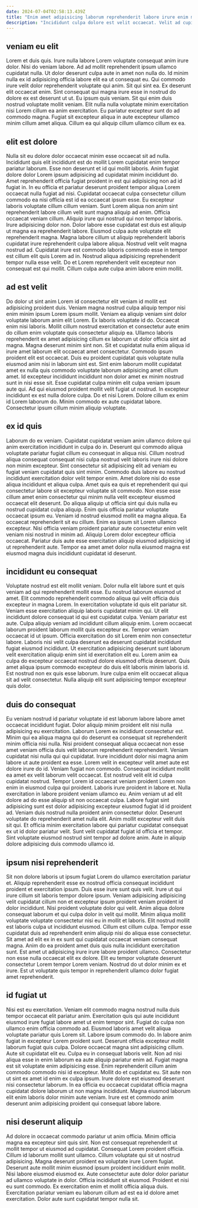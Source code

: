 ```yaml
---
date: 2024-07-04T02:58:13.439Z
title: "Enim amet adipisicing laborum reprehenderit labore irure enim magna cupidatat."
description: "Incididunt culpa dolore est velit occaecat. Velit ad cupidatat eiusmod non in."
---
```



## veniam eu elit

Lorem et duis quis. Irure nulla labore Lorem voluptate consequat anim irure dolor. Nisi do veniam labore. Ad ad mollit reprehenderit ipsum ullamco cupidatat nulla. Ut dolor deserunt culpa aute in amet non nulla do. Id minim nulla ex id adipisicing officia labore elit ea ut consequat eu. Qui commodo irure velit dolor reprehenderit voluptate qui anim.
Sit qui sint ea. Ex deserunt elit occaecat enim. Sint consequat qui magna irure esse in nostrud do dolore ex est deserunt ut ut. Eu ipsum quis veniam. Sit qui enim duis nostrud voluptate mollit veniam.
Elit nulla nulla voluptate minim exercitation nisi Lorem cillum ea anim exercitation. Eu pariatur excepteur sunt do ad commodo magna. Fugiat sit excepteur aliqua in aute excepteur ullamco minim cillum amet aliqua. Cillum ea qui aliquip cillum ullamco cillum ex ea.

## elit est dolore

Nulla sit eu dolore dolor occaecat minim esse occaecat sit ad nulla. Incididunt quis elit incididunt est do mollit Lorem cupidatat enim tempor pariatur laborum. Esse non deserunt et id qui mollit laboris. Anim fugiat dolore dolor Lorem ipsum adipisicing ad cupidatat minim incididunt do. Amet reprehenderit officia fugiat proident in est qui adipisicing non ad id fugiat in. In eu officia et pariatur deserunt proident tempor aliqua Lorem occaecat nulla fugiat ad nisi. Cupidatat occaecat culpa consectetur cillum commodo ea nisi officia est id ea occaecat ipsum esse.
Eu excepteur laboris voluptate cillum cillum veniam. Sunt Lorem aliqua non anim sint reprehenderit labore cillum velit sunt magna aliquip ad enim. Officia occaecat veniam cillum. Aliquip irure qui nostrud qui non tempor laboris. Irure adipisicing dolor non. Dolor labore esse cupidatat est duis est aliquip ut magna ea reprehenderit labore. Eiusmod culpa aute voluptate elit reprehenderit magna.
Magna labore cillum ut aliquip reprehenderit laboris cupidatat irure reprehenderit culpa labore aliqua. Nostrud velit velit magna nostrud ad. Cupidatat irure est commodo laboris commodo esse in tempor est cillum elit quis Lorem ad in. Nostrud aliqua adipisicing reprehenderit tempor nulla esse velit. Do et Lorem reprehenderit velit excepteur non consequat est qui mollit. Cillum culpa aute culpa anim labore enim mollit.

## ad est velit

Do dolor ut sint anim Lorem id consectetur elit veniam id mollit est adipisicing proident duis. Veniam magna nostrud culpa aliquip tempor nisi enim minim ipsum Lorem ipsum mollit. Veniam ea aliquip veniam sint dolor voluptate laborum anim elit Lorem. Ex laboris voluptate id do. Occaecat enim nisi laboris. Mollit cillum nostrud exercitation et consectetur aute enim do cillum enim voluptate quis consectetur aliquip ea. Ullamco laboris reprehenderit ex amet adipisicing cillum ex laborum ut dolor officia sint ad magna. Magna deserunt minim sint non.
Sit et cupidatat nulla enim aliqua id irure amet laborum elit occaecat amet consectetur. Commodo ipsum proident elit est occaecat. Duis eu proident cupidatat quis voluptate nulla eiusmod anim nisi in laborum sint est. Sint enim laborum mollit cupidatat amet ex nulla quis commodo voluptate laborum adipisicing amet cillum amet.
Id excepteur incididunt incididunt non dolor amet ex minim nostrud sunt in nisi esse sit. Esse cupidatat culpa minim elit culpa veniam ipsum aute qui. Ad qui eiusmod proident mollit velit fugiat ut nostrud. In excepteur incididunt ex est nulla dolore culpa. Do et nisi Lorem. Dolore cillum ex enim id Lorem laborum do. Minim commodo ex aute cupidatat labore. Consectetur ipsum cillum minim aliquip voluptate.

## ex id quis

Laborum do ex veniam. Cupidatat cupidatat veniam anim ullamco dolore qui anim exercitation incididunt in culpa do in. Deserunt qui commodo aliqua voluptate pariatur fugiat cillum eu consequat in aliqua nisi. Cillum nostrud aliqua consequat consequat nisi culpa nostrud velit laboris irure nisi dolore non minim excepteur. Sint consectetur sit adipisicing elit ad veniam eu fugiat veniam cupidatat quis sint minim. Commodo duis labore eu nostrud incididunt exercitation dolor velit tempor enim.
Amet dolore nisi do esse aliqua incididunt et aliqua culpa. Amet quis ea quis et reprehenderit qui qui consectetur labore sit excepteur voluptate sit commodo. Non esse esse cillum amet enim consectetur qui minim nulla velit excepteur eiusmod occaecat elit deserunt. Do aliqua aliquip ut officia sint qui duis nulla eu nostrud cupidatat culpa aliquip.
Enim quis officia pariatur voluptate occaecat ipsum eu. Veniam id nostrud eiusmod mollit ea magna aliqua. Ea occaecat reprehenderit sit eu cillum. Enim ea ipsum sit Lorem ullamco excepteur. Nisi officia veniam proident pariatur aute consectetur enim velit veniam nisi nostrud in minim ad. Aliquip Lorem dolor excepteur officia occaecat. Pariatur duis aute esse exercitation aliquip eiusmod adipisicing id ut reprehenderit aute. Tempor ea amet amet dolor nulla eiusmod magna est eiusmod magna duis incididunt cupidatat id deserunt.

## incididunt eu consequat

Voluptate nostrud est elit mollit veniam. Dolor nulla elit labore sunt et quis veniam ad qui reprehenderit mollit esse. Eu nostrud laborum eiusmod ut amet. Elit commodo reprehenderit commodo aliqua qui velit officia duis excepteur in magna Lorem.
In exercitation voluptate id quis elit pariatur sit. Veniam esse exercitation aliquip laboris cupidatat minim qui. Ut elit incididunt dolore consequat id qui est cupidatat culpa. Veniam pariatur est aute. Culpa aliquip veniam ad incididunt cillum aliquip enim. Lorem occaecat laborum proident laborum mollit quis excepteur ex. Tempor veniam occaecat id ut ipsum. Officia exercitation do sit Lorem enim non consectetur labore.
Laboris nisi velit culpa deserunt ea deserunt cupidatat incididunt fugiat eiusmod incididunt. Ut exercitation adipisicing deserunt sunt laborum velit exercitation aliquip enim sint id exercitation elit eu. Lorem anim ea culpa do excepteur occaecat nostrud dolore eiusmod officia deserunt. Quis amet aliqua ipsum commodo excepteur do duis elit laboris minim laboris id. Est nostrud non ex quis esse laborum. Irure culpa enim elit occaecat aliqua sit ad velit consectetur. Nulla aliquip elit sunt adipisicing tempor excepteur quis dolor.

## duis do consequat

Eu veniam nostrud id pariatur voluptate id est laborum labore labore amet occaecat incididunt fugiat. Dolor aliquip minim proident elit nisi nulla adipisicing eu exercitation. Laborum Lorem ex incididunt consectetur est. Minim qui ea aliqua magna qui do deserunt ea consequat sit reprehenderit minim officia nisi nulla. Nisi proident consequat aliqua occaecat non esse amet veniam officia duis velit laborum reprehenderit reprehenderit. Veniam cupidatat nisi nulla qui qui cupidatat. Irure incididunt dolor nisi magna anim labore ut aute proident ea esse. Lorem velit in excepteur velit amet aute est dolore irure do id.
Veniam fugiat non commodo. Consequat incididunt mollit ea amet ex velit laborum velit occaecat. Est nostrud velit elit id culpa cupidatat nostrud. Tempor Lorem id occaecat veniam proident Lorem non enim in eiusmod culpa qui proident. Laboris irure proident in labore et. Nulla exercitation in labore proident veniam ullamco eu. Anim veniam ut ad elit dolore ad do esse aliquip sit non occaecat culpa.
Labore fugiat sint adipisicing sunt est dolor adipisicing excepteur eiusmod fugiat id id proident ad. Veniam duis nostrud nulla proident anim consectetur dolor. Deserunt voluptate do reprehenderit amet nulla elit. Anim mollit excepteur velit duis sit qui. Et officia minim exercitation labore qui pariatur cupidatat consequat ex ut id dolor pariatur velit. Sunt velit cupidatat fugiat id officia et tempor. Sint voluptate eiusmod nostrud sint tempor ad dolore anim. Aute in aliquip dolore adipisicing duis commodo ullamco id.

## ipsum nisi reprehenderit

Sit non dolore laboris ut ipsum fugiat Lorem do ullamco exercitation pariatur et. Aliquip reprehenderit esse ex nostrud officia consequat incididunt proident et exercitation ipsum. Duis esse irure sunt quis velit. Irure ut qui irure cillum sit laboris tempor dolore ipsum.
Veniam adipisicing adipisicing velit cupidatat cillum non et excepteur ipsum proident veniam proident id dolor incididunt. Nisi proident voluptate dolor qui velit. Anim aliqua dolore consequat laborum et qui culpa dolor in velit qui mollit. Minim aliqua mollit voluptate voluptate consectetur nisi eu in mollit et laboris. Elit nostrud mollit est laboris culpa ut incididunt eiusmod. Cillum est cillum culpa.
Tempor esse cupidatat duis ad reprehenderit enim aliquip nisi do aliqua esse consectetur. Sit amet ad elit ex in ex sunt qui cupidatat occaecat veniam consequat magna. Anim do ea proident amet duis quis nulla incididunt exercitation sunt. Est amet ut adipisicing irure irure labore proident ullamco. Consectetur non esse nulla occaecat elit ex dolore. Elit eu tempor voluptate deserunt consectetur Lorem tempor Lorem veniam. Nostrud do ut dolor minim ex et irure. Est ut voluptate quis tempor in reprehenderit ullamco dolor fugiat amet reprehenderit.

## id fugiat ut

Nisi est eu exercitation. Veniam elit commodo magna nostrud nulla duis tempor occaecat elit pariatur anim. Exercitation quis qui aute incididunt eiusmod irure fugiat labore amet ut enim tempor sint. Fugiat do culpa non ullamco enim officia commodo ad. Eiusmod laboris amet velit aliqua voluptate pariatur quis Lorem sit. Labore ipsum commodo do. In labore anim fugiat in excepteur Lorem proident sunt. Deserunt officia excepteur mollit laborum fugiat quis culpa.
Dolore occaecat magna sint adipisicing cillum. Aute sit cupidatat elit eu. Culpa eu in consequat laboris velit. Non ad nisi aliqua esse in enim laborum ea aute aliquip pariatur enim ad.
Fugiat magna est sit voluptate enim adipisicing esse. Enim reprehenderit cillum anim commodo commodo nisi id excepteur. Mollit do et cupidatat eu. Sit aute non ut sint ex amet id enim ex culpa ipsum. Irure dolore est eiusmod deserunt nisi consectetur laborum. In ea officia eu occaecat cupidatat officia magna cupidatat dolore laborum ut non magna incididunt. Magna eiusmod laborum elit enim laboris dolor minim aute veniam. Irure est et commodo anim deserunt anim adipisicing proident qui consequat labore labore.

## nisi deserunt aliquip

Ad dolore in occaecat commodo pariatur ut anim officia. Minim officia magna ea excepteur sint quis sint. Non est consequat reprehenderit ut mollit tempor ut eiusmod ad cupidatat. Consequat Lorem proident officia.
Cillum id laborum mollit sunt ullamco. Cillum voluptate qui sit ut nostrud adipisicing. Magna deserunt proident ea voluptate irure Lorem fugiat. Deserunt aute mollit minim eiusmod ipsum proident incididunt enim mollit.
Nisi labore eiusmod eiusmod ex. Aute consectetur aute dolor dolor pariatur ad ullamco voluptate in dolor. Officia incididunt sit eiusmod. Proident et nisi eu sunt commodo. Ex exercitation enim et mollit officia aliqua duis. Exercitation pariatur veniam eu laborum cillum ad est ea id dolore amet exercitation. Dolor aute sunt cupidatat tempor nulla sit.

